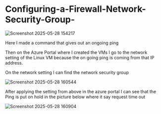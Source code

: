 # Configuring-a-Firewall-Network-Security-Group-
![Screenshot 2025-05-28 154217](https://github.com/user-attachments/assets/c013fc07-8e27-447d-aa69-8c8731277e92)

Here I made a command that gives out an ongoing ping

Then on the Azure Portal where I created the VMs I go to the network setting of the Linux VM because the on going ping is coming from that IP address.

On the network setting I can find the network security group

![Screenshot 2025-05-28 160544](https://github.com/user-attachments/assets/28d5d962-64a2-4455-b412-1adc8781a36e)

After applying the setting from above in the azure portal I can see that the Ping is put on hold in the picture below where it say request time out

![Screenshot 2025-05-28 160904](https://github.com/user-attachments/assets/88c1088c-d311-4dad-981f-6804dee51f45)
